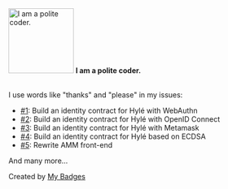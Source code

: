 <img src="https://my-badges.github.io/my-badges/polite-coder.png" alt="I am a polite coder." title="I am a polite coder." width="128">
<strong>I am a polite coder.</strong>
<br><br>

I use words like "thanks" and "please" in my issues:

- <a href="https://github.com/Hyle-org/hackathons/issues/1">#1</a>: Build an identity contract for Hylé with WebAuthn
- <a href="https://github.com/Hyle-org/hackathons/issues/2">#2</a>: Build an identity contract for Hylé with OpenID Connect
- <a href="https://github.com/Hyle-org/hackathons/issues/3">#3</a>: Build an identity contract for Hylé with Metamask
- <a href="https://github.com/Hyle-org/hackathons/issues/4">#4</a>: Build an identity contract for Hylé based on ECDSA
- <a href="https://github.com/Hyle-org/hackathons/issues/5">#5</a>: Rewrite AMM front-end

 And many more...


Created by <a href="https://github.com/my-badges/my-badges">My Badges</a>